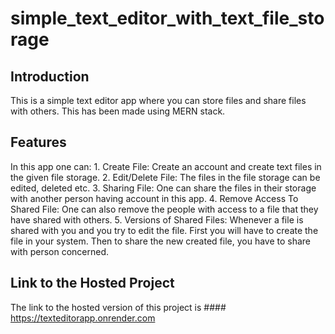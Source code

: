# simple_text_editor_with_text_file_storage

## Introduction
This is a simple text editor app where you can store files and share files with others. This has been made using MERN stack.

## Features
In this app one can: 
    1. Create File: Create an account and create text files in the given file storage.
    2. Edit/Delete File: The files in the file storage can be edited, deleted etc.
    3. Sharing File: One can share the files in their storage with another person having account in this app.
    4. Remove Access To Shared File: One can also remove the people with access to a file that they have shared with others.
    5. Versions of Shared Files: Whenever a file is shared with you and you try to edit the file. First you will have to create the file in your system. Then to share the new created file, you have to share with person concerned.

## Link to the Hosted Project
The link to the hosted version of this project is #### https://texteditorapp.onrender.com

